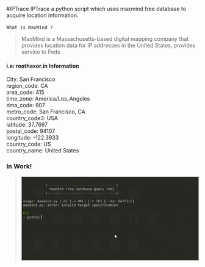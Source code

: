 #IPTrace
IPTrace a python script which uses maxmind free database to acquire location information.

`What is MaxMind ?`
> MaxMind is a Massachusetts-based digital mapping company that provides location data for IP addresses in the United States, provides service to Feds

#### i.e: roothaxor.in Information
City: San Francisco<br/>region_code: CA<br/>area_code: 415<br/>time_zone: America/Los_Angeles<br/>dma_code: 807<br/>metro_code: San Francisco, CA<br/>
country_code3: USA<br/>latitude: 37.7697<br/>postal_code: 94107<br/>
longitude: -122.3933<br/>country_code: US<br/>country_name: United States<br/>

### In Work! 
> ![Alt text](example.gif)
